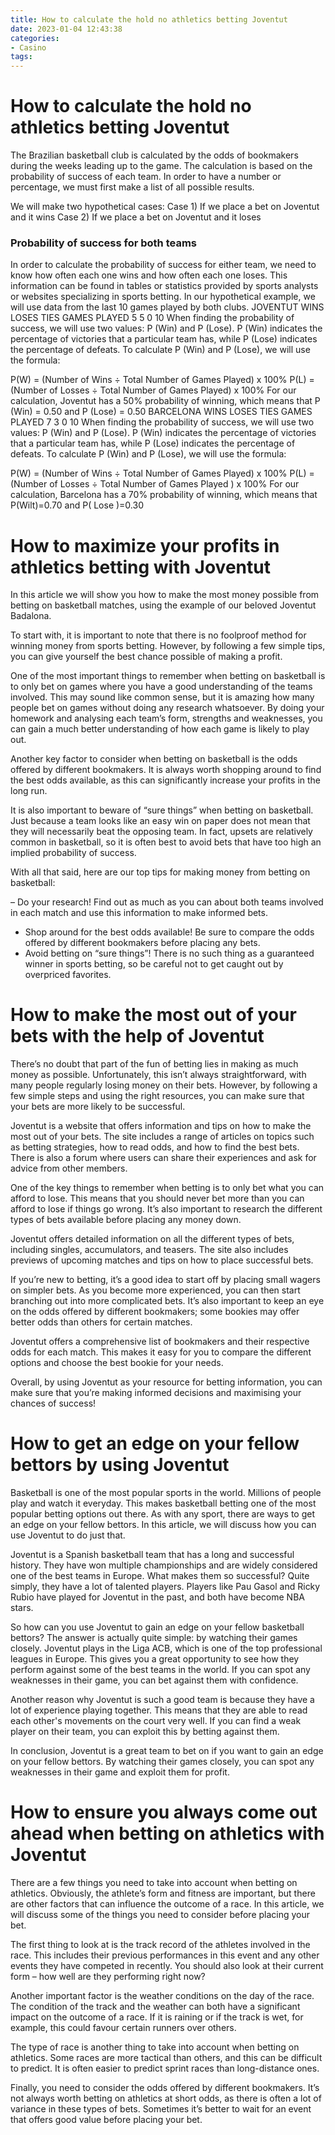 ```yaml
---
title: How to calculate the hold no athletics betting Joventut
date: 2023-01-04 12:43:38
categories:
- Casino
tags:
---
```



#  How to calculate the hold no athletics betting Joventut

The Brazilian basketball club is calculated by the odds of bookmakers during the weeks leading up to the game. The calculation is based on the probability of success of each team. In order to have a number or percentage, we must first make a list of all possible results.

We will make two hypothetical cases:
Case 1) If we place a bet on Joventut and it wins
Case 2) If we place a bet on Joventut and it loses


### Probability of success for both teams
In order to calculate the probability of success for either team, we need to know how often each one wins and how often each one loses. This information can be found in tables or statistics provided by sports analysts or websites specializing in sports betting. In our hypothetical example, we will use data from the last 10 games played by both clubs. 
JOVENTUT WINS LOSES TIES GAMES PLAYED
5 5 0 10
When finding the probability of success, we will use two values: P (Win) and P (Lose). P (Win) indicates the percentage of victories that a particular team has, while P (Lose) indicates the percentage of defeats. 
To calculate P (Win) and P (Lose), we will use the formula: 

P(W) = (Number of Wins ÷ Total Number of Games Played) x 100%
P(L) = (Number of Losses ÷ Total Number of Games Played) x 100% 
For our calculation, Joventut has a 50% probability of winning, which means that P (Win) = 0.50 and P (Lose) = 0.50
BARCELONA WINS LOSES TIES GAMES PLAYED
7 3 0 10
When finding the probability of success, we will use two values: P (Win) and P (Lose). P (Win) indicates the percentage of victories that a particular team has, while P (Lose) indicates the percentage of defeats. 
To calculate P (Win) and P (Lose), we will use the formula: 

P(W) = (Number of Wins ÷ Total Number of Games Played) x 100% 
P(L) = (Number of Losses ÷ Total Number of Games Played ) x 100% 
For our calculation, Barcelona has a 70% probability of winning, which means that P(Wilt)=0.70 and P( Lose )=0.30

#  How to maximize your profits in athletics betting with Joventut

In this article we will show you how to make the most money possible from betting on basketball matches, using the example of our beloved Joventut Badalona.

To start with, it is important to note that there is no foolproof method for winning money from sports betting. However, by following a few simple tips, you can give yourself the best chance possible of making a profit.

One of the most important things to remember when betting on basketball is to only bet on games where you have a good understanding of the teams involved. This may sound like common sense, but it is amazing how many people bet on games without doing any research whatsoever. By doing your homework and analysing each team’s form, strengths and weaknesses, you can gain a much better understanding of how each game is likely to play out.

Another key factor to consider when betting on basketball is the odds offered by different bookmakers. It is always worth shopping around to find the best odds available, as this can significantly increase your profits in the long run.

It is also important to beware of “sure things” when betting on basketball. Just because a team looks like an easy win on paper does not mean that they will necessarily beat the opposing team. In fact, upsets are relatively common in basketball, so it is often best to avoid bets that have too high an implied probability of success.

With all that said, here are our top tips for making money from betting on basketball:

– Do your research! Find out as much as you can about both teams involved in each match and use this information to make informed bets.
- Shop around for the best odds available! Be sure to compare the odds offered by different bookmakers before placing any bets.
- Avoid betting on “sure things”! There is no such thing as a guaranteed winner in sports betting, so be careful not to get caught out by overpriced favorites.

#  How to make the most out of your bets with the help of Joventut

There’s no doubt that part of the fun of betting lies in making as much money as possible. Unfortunately, this isn’t always straightforward, with many people regularly losing money on their bets. However, by following a few simple steps and using the right resources, you can make sure that your bets are more likely to be successful.

Joventut is a website that offers information and tips on how to make the most out of your bets. The site includes a range of articles on topics such as betting strategies, how to read odds, and how to find the best bets. There is also a forum where users can share their experiences and ask for advice from other members.

One of the key things to remember when betting is to only bet what you can afford to lose. This means that you should never bet more than you can afford to lose if things go wrong. It’s also important to research the different types of bets available before placing any money down.

Joventut offers detailed information on all the different types of bets, including singles, accumulators, and teasers. The site also includes previews of upcoming matches and tips on how to place successful bets.

If you’re new to betting, it’s a good idea to start off by placing small wagers on simpler bets. As you become more experienced, you can then start branching out into more complicated bets. It’s also important to keep an eye on the odds offered by different bookmakers; some bookies may offer better odds than others for certain matches.

Joventut offers a comprehensive list of bookmakers and their respective odds for each match. This makes it easy for you to compare the different options and choose the best bookie for your needs.

Overall, by using Joventut as your resource for betting information, you can make sure that you’re making informed decisions and maximising your chances of success!

#  How to get an edge on your fellow bettors by using Joventut 

Basketball is one of the most popular sports in the world. Millions of people play and watch it everyday. This makes basketball betting one of the most popular betting options out there. As with any sport, there are ways to get an edge on your fellow bettors. In this article, we will discuss how you can use Joventut to do just that.

Joventut is a Spanish basketball team that has a long and successful history. They have won multiple championships and are widely considered one of the best teams in Europe. What makes them so successful? Quite simply, they have a lot of talented players. Players like Pau Gasol and Ricky Rubio have played for Joventut in the past, and both have become NBA stars.

So how can you use Joventut to gain an edge on your fellow basketball bettors? The answer is actually quite simple: by watching their games closely. Joventut plays in the Liga ACB, which is one of the top professional leagues in Europe. This gives you a great opportunity to see how they perform against some of the best teams in the world. If you can spot any weaknesses in their game, you can bet against them with confidence.

Another reason why Joventut is such a good team is because they have a lot of experience playing together. This means that they are able to read each other's movements on the court very well. If you can find a weak player on their team, you can exploit this by betting against them.

In conclusion, Joventut is a great team to bet on if you want to gain an edge on your fellow bettors. By watching their games closely, you can spot any weaknesses in their game and exploit them for profit.

#  How to ensure you always come out ahead when betting on athletics with Joventut

There are a few things you need to take into account when betting on athletics. Obviously, the athlete’s form and fitness are important, but there are other factors that can influence the outcome of a race. In this article, we will discuss some of the things you need to consider before placing your bet.

The first thing to look at is the track record of the athletes involved in the race. This includes their previous performances in this event and any other events they have competed in recently. You should also look at their current form – how well are they performing right now?

Another important factor is the weather conditions on the day of the race. The condition of the track and the weather can both have a significant impact on the outcome of a race. If it is raining or if the track is wet, for example, this could favour certain runners over others.

The type of race is another thing to take into account when betting on athletics. Some races are more tactical than others, and this can be difficult to predict. It is often easier to predict sprint races than long-distance ones.

 Finally, you need to consider the odds offered by different bookmakers. It’s not always worth betting on athletics at short odds, as there is often a lot of variance in these types of bets. Sometimes it’s better to wait for an event that offers good value before placing your bet.